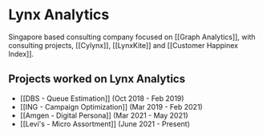 # Lynx Analytics
Singapore based consulting company focused on [[Graph Analytics]], with consulting projects, [[Cylynx]], [[LynxKite]] and [[Customer Happinex Index]].
## Projects worked on Lynx Analytics
- [[DBS - Queue Estimation]] (Oct 2018 - Feb 2019)
- [[ING - Campaign Optimization]] (Mar 2019 - Feb 2021)
- [[Amgen - Digital Persona]] (Mar 2021 - May 2021)
- [[Levi's - Micro Assortment]] (June 2021 - Present)

